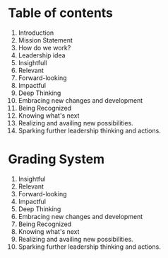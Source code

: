 # Table of contents
1. Introduction
2. Mission Statement
3. How do we work?
4. Leadership idea
5. Insightfull
6. Relevant
7. Forward-looking
8. Impactful
9. Deep Thinking
10. Embracing new changes and development
11. Being Recognized 
12. Knowing what's next
13. Realizing and availing new possibilities.
14. Sparking further leadership thinking and actions.

# Grading System
1. Insightful
2. Relevant
3. Forward-looking
4. Impactful
5. Deep Thinking
6. Embracing new changes and development
7. Being Recognized 
8. Knowing what's next
9. Realizing and availing new possibilities.
10. Sparking further leadership thinking and actions.

